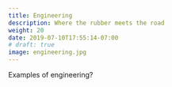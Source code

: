 ```yaml
---
title: Engineering
description: Where the rubber meets the road
weight: 20
date: 2019-07-10T17:55:14-07:00
# draft: true
image: engineering.jpg
---
```


Examples of engineering?
